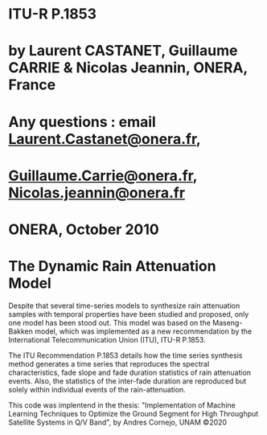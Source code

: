 # ITU-R P.1853
# by Laurent CASTANET, Guillaume CARRIE & Nicolas Jeannin, ONERA, France
# Any questions : email <Laurent.Castanet@onera.fr>,
# <Guillaume.Carrie@onera.fr>, <Nicolas.jeannin@onera.fr>
# ONERA, October 2010

# The Dynamic Rain Attenuation Model
Despite that several time-series models to synthesize rain attenuation samples with temporal properties have been studied and proposed, only one model has been stood out. This model was based on the Maseng-Bakken model, which was implemented as a new recommendation by the International Telecommunication Union (ITU), ITU-R P.1853.

The ITU Recommendation P.1853 details how the time series synthesis method generates a time series that reproduces the spectral characteristics, fade slope and fade duration statistics of rain attenuation events. Also, the statistics of the inter-fade duration are reproduced but solely within individual events of the rain-attenuation.

This code was implentend in the thesis: "Implementation of Machine Learning Techniques to Optimize the Ground Segment for High Throughput Satellite Systems in Q/V Band", by Andres Cornejo, UNAM ©2020
